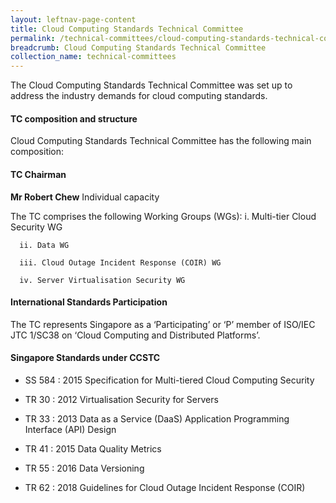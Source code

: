 ```yaml
---
layout: leftnav-page-content
title: Cloud Computing Standards Technical Committee
permalink: /technical-committees/cloud-computing-standards-technical-committee/
breadcrumb: Cloud Computing Standards Technical Committee
collection_name: technical-committees
---
```


The Cloud Computing Standards Technical Committee was set up to address the industry demands for cloud computing standards.

#### TC composition and structure
Cloud Computing Standards Technical Committee has the following main composition:

#### TC Chairman

**Mr Robert Chew**
Individual capacity

The TC comprises the following Working Groups (WGs):
      i. Multi-tier Cloud Security WG

      ii. Data WG

      iii. Cloud Outage Incident Response (COIR) WG

      iv. Server Virtualisation Security WG


#### International Standards Participation
The TC represents Singapore as a ‘Participating’ or ‘P’ member of ISO/IEC JTC 1/SC38 on ‘Cloud Computing and Distributed Platforms’.


#### Singapore Standards under CCSTC

* SS 584 : 2015   Specification for Multi-tiered Cloud Computing Security

* TR 30 : 2012   Virtualisation Security for Servers

* TR 33 : 2013   Data as a Service (DaaS) Application Programming Interface (API) Design

* TR 41 : 2015   Data Quality Metrics

* TR 55 : 2016   Data Versioning

* TR 62 : 2018   Guidelines for Cloud Outage Incident Response (COIR)
